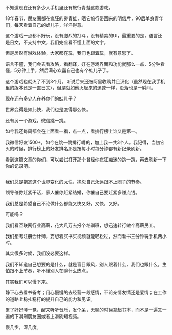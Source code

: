 不知道现在还有多少人手机里还有旅行青蛙这款游戏。

18年春节，朋友圈都在疯狂的养青蛙，晒它旅行带回来的明信片，90后单身青年们，每天看着自己的蛙儿子，洋洋得意。

这个游戏一点都不好玩，没有激烈的打斗，没有精美的UI，最重要的是，语言还是日文，不支持中文，我们完全看不懂上面的文字。

但是居然有游戏体验，大家都在玩，我们也跟着玩，就有意思了。

语言不懂，我们会去看攻略，看翻译，好在游戏界面和功能就那么一点，5分钟看懂，5分钟上手，然后满心欢喜自己也有个蛙儿子了。

这个游戏也就火了不到3个月，听说后来还被阿里收购并且汉化（虽然现在我手机里的版本还是一直日文），但是就如他火起来的迅速一样，没落也是一瞬间。

现在还有多少人在养你们的蛙儿子？

世界变得是如此快，我们也是变得那么快。

还有另一个游戏，微信跳一跳。

如今我还每周都会在上面看一看，点一点，看排行榜上谁又是第一。

我微信好友1500+，如今在跳一跳排行耪的，加上我一共3个人。我记得，当初它火的时候，排行榜上的好友排名那是按每小时每分钟都有新纪录刷新。

看到这篇文章的你们，可以尝试打开那个曾经你疯狂痴迷的跳一跳，再去刷新一下你的记录吧。

##

我们总是抱怨这个世界变化的太快，抱怨自己永远跟不上圈子的节奏。

领导催你赶紧干活，家人催你赶紧结婚，你催自己要赶紧多赚点钱。

我们总是希望自己不论做什么都能又快又好，又快，又好。

可能吗？

我们看互联网行业高薪，花大几万去报个培训班，想迅速转行做个高薪民工。

我们想考注册会计师，妄想着买书买视频就能轻松过，然而看书三分钟玩手机两小时。

其实很多时候，我们没必要这样。

我们不知道自己想要的是什么，就是盲目跟风，别人跟着什么，我们也跟什么，生怕跟不上节奏，听不懂别人在聊什么热点。

其实我们可以慢下来。

静下心去看书备考；用心慢慢的去经营一段感情，不论亲情友情还是爱情；在工作的道路上稳扎稳打的提升自己的能力和见识。

累了好好睡一觉，醒来听听音乐，发个呆，无聊的时候拿起书本，而不是一遍又一遍的下滑刷朋友圈或者上滑刷短视频。

慢几步，深几度。




